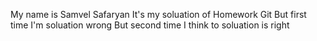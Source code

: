 My name is Samvel Safaryan
It's my soluation of Homework Git
But first time I'm soluation wrong
But second time I think to soluation is right